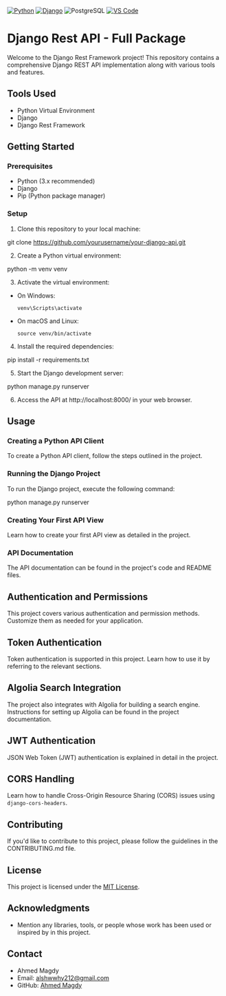 [![Python](https://img.shields.io/badge/Python-FFD43B?style=for-the-badge&logo=python&logoColor=blue)](https://www.youtube.com/channel/UCKspdO30Fea8ZCxwg-0svOg)
[![Django](https://img.shields.io/badge/djangorest-ff1709?style=for-the-badge&logo=django&logoColor=white)](https://code.visualstudio.com/download)
![PostgreSQL](https://img.shields.io/badge/PostgreSQL-316192?style=for-the-badge&logo=postgresql&logoColor=white)
[![VS Code](https://img.shields.io/badge/Visual_Studio_Code-0078D4?style=for-the-badge&logo=visual%20studio%20code&logoColor=white)](https://code.visualstudio.com/download)

# Django Rest API - Full Package

Welcome to the Django Rest Framework project! This repository contains a comprehensive Django REST API implementation along with various tools and features.

## Tools Used

- Python Virtual Environment
- Django
- Django Rest Framework

## Getting Started

### Prerequisites

- Python (3.x recommended)
- Django
- Pip (Python package manager)

### Setup

1. Clone this repository to your local machine:

 git clone https://github.com/yourusername/your-django-api.git


2. Create a Python virtual environment:

 python -m venv venv


3. Activate the virtual environment:

- On Windows:

  ```
  venv\Scripts\activate
  ```

- On macOS and Linux:

  ```
  source venv/bin/activate
  ```

4. Install the required dependencies:

 pip install -r requirements.txt


5. Start the Django development server:

 python manage.py runserver


6. Access the API at http://localhost:8000/ in your web browser.

## Usage

### Creating a Python API Client

To create a Python API client, follow the steps outlined in the project.

### Running the Django Project

To run the Django project, execute the following command:

 python manage.py runserver



### Creating Your First API View

Learn how to create your first API view as detailed in the project.

### API Documentation

The API documentation can be found in the project's code and README files.

## Authentication and Permissions

This project covers various authentication and permission methods. Customize them as needed for your application.

## Token Authentication

Token authentication is supported in this project. Learn how to use it by referring to the relevant sections.

## Algolia Search Integration

The project also integrates with Algolia for building a search engine. Instructions for setting up Algolia can be found in the project documentation.

## JWT Authentication

JSON Web Token (JWT) authentication is explained in detail in the project.

## CORS Handling

Learn how to handle Cross-Origin Resource Sharing (CORS) issues using `django-cors-headers`.

## Contributing

If you'd like to contribute to this project, please follow the guidelines in the CONTRIBUTING.md file.

## License

This project is licensed under the [MIT License](LICENSE).

## Acknowledgments

- Mention any libraries, tools, or people whose work has been used or inspired by in this project.

## Contact

- Ahmed Magdy
- Email: alshwwhy212@gmail.com
- GitHub: [Ahmed Magdy](https://github.com/AhmedDE200)


